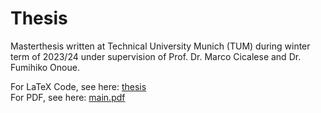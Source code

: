 # Thesis

Masterthesis written at Technical University Munich (TUM) during winter term of 2023/24
under supervision of Prof. Dr. Marco Cicalese and Dr. Fumihiko Onoue.

For LaTeX Code, see here: [thesis](thesis)\
For PDF, see here: [main.pdf](thesis/main.pdf)